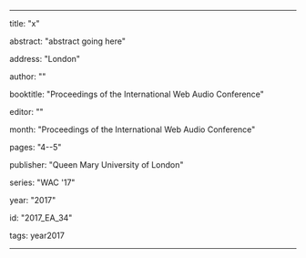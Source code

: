 ---
      
title: "x" 
      
abstract: "abstract going here"
      
address: "London" 
      
author: "" 
      
booktitle: "Proceedings of the International Web Audio Conference" 
      
editor: "" 
      
month: "Proceedings of the International Web Audio Conference"
      
pages: "4--5" 
      
publisher: "Queen Mary University of London" 
      
series: "WAC '17"  
      
year: "2017" 
      
id: "2017_EA_34" 
      
tags: year2017 
      
---